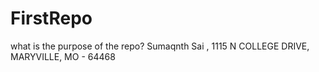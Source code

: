 # FirstRepo
what is the purpose of the repo?
Sumaqnth Sai , 1115 N COLLEGE DRIVE, MARYVILLE, MO - 64468
